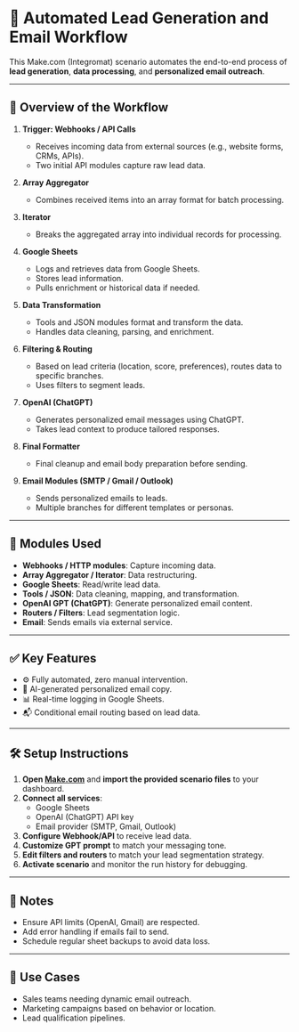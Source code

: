 # 📧 Automated Lead Generation and Email Workflow

This Make.com (Integromat) scenario automates the end-to-end process of **lead generation**, **data processing**, and **personalized email outreach**.

---

## 🔁 Overview of the Workflow

1. **Trigger: Webhooks / API Calls**
   - Receives incoming data from external sources (e.g., website forms, CRMs, APIs).
   - Two initial API modules capture raw lead data.

2. **Array Aggregator**
   - Combines received items into an array format for batch processing.

3. **Iterator**
   - Breaks the aggregated array into individual records for processing.

4. **Google Sheets**
   - Logs and retrieves data from Google Sheets.
   - Stores lead information.
   - Pulls enrichment or historical data if needed.

5. **Data Transformation**
   - Tools and JSON modules format and transform the data.
   - Handles data cleaning, parsing, and enrichment.

6. **Filtering & Routing**
   - Based on lead criteria (location, score, preferences), routes data to specific branches.
   - Uses filters to segment leads.

7. **OpenAI (ChatGPT)**
   - Generates personalized email messages using ChatGPT.
   - Takes lead context to produce tailored responses.

8. **Final Formatter**
   - Final cleanup and email body preparation before sending.

9. **Email Modules (SMTP / Gmail / Outlook)**
   - Sends personalized emails to leads.
   - Multiple branches for different templates or personas.

---

## 📁 Modules Used

- **Webhooks / HTTP modules**: Capture incoming data.
- **Array Aggregator / Iterator**: Data restructuring.
- **Google Sheets**: Read/write lead data.
- **Tools / JSON**: Data cleaning, mapping, and transformation.
- **OpenAI GPT (ChatGPT)**: Generate personalized email content.
- **Routers / Filters**: Lead segmentation logic.
- **Email**: Sends emails via external service.

---

## ✅ Key Features

- ⚙️ Fully automated, zero manual intervention.
- 🤖 AI-generated personalized email copy.
- 📊 Real-time logging in Google Sheets.
- 📬 Conditional email routing based on lead data.

---

## 🛠 Setup Instructions

1. **Open [Make.com](https://www.make.com/)** and **import the provided scenario files** to your dashboard.
2. **Connect all services**:
   - Google Sheets
   - OpenAI (ChatGPT) API key
   - Email provider (SMTP, Gmail, Outlook)
3. **Configure Webhook/API** to receive lead data.
4. **Customize GPT prompt** to match your messaging tone.
5. **Edit filters and routers** to match your lead segmentation strategy.
6. **Activate scenario** and monitor the run history for debugging.

---

## 📌 Notes

- Ensure API limits (OpenAI, Gmail) are respected.
- Add error handling if emails fail to send.
- Schedule regular sheet backups to avoid data loss.

---

## 🧩 Use Cases

- Sales teams needing dynamic email outreach.
- Marketing campaigns based on behavior or location.
- Lead qualification pipelines.
